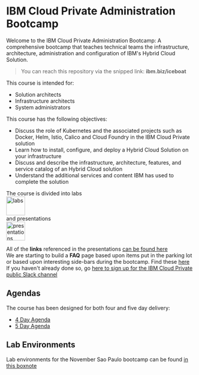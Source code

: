 # IBM Cloud Private Administration Bootcamp
Welcome to the IBM Cloud Private Administration Bootcamp: A comprehensive bootcamp that teaches technical teams the infrastructure, architecture, administration and configuration of IBM's Hybrid Cloud Solution.

>You can reach this repository via the snipped link: **ibm.biz/iceboat**

This course is intended for: <br>
* Solution architects
* Infrastructure architects
* System administrators

This course has the following objectives: <br>
* Discuss the role of Kubernetes and the associated projects such as Docker, Helm, Istio, Calico and Cloud Foundry in the IBM Cloud Private solution
* Learn how to install, configure, and deploy a Hybrid Cloud Solution on your infrastructure
* Discuss and describe the infrastructure, architecture, features, and service catalog of an Hybrid Cloud solution
* Understand the additional services and content IBM has used to complete the solution

The course is divided into labs <br> <img src="https://github.com/ibm-cloud-architecture/icp-admin-bootcamp/blob/master/labs/images/lab-icon.png" alt="labs" width="50"/> <br> and presentations <br> <img src="https://github.com/ibm-cloud-architecture/icp-admin-bootcamp/blob/master/labs/images/presentation-icon.png" alt="presentations" width="50"/>

All of the **links** referenced in the presentations [can be found here](https://github.com/ibm-cloud-architecture/icp-admin-bootcamp/blob/master/links.md)<br/>
We are starting to build a **FAQ** page based upon items put in the parking lot or based upon interesting side-bars during the bootcamp.  Find these [here](https://github.com/ibm-cloud-architecture/icp-admin-bootcamp/blob/master/faq.md) <br/>
If you haven't already done so, go [here to sign up for the IBM Cloud Private public Slack channel](https://www.ibm.com/developerworks/community/wikis/home?lang=en#!/wiki/W1559b1be149d_43b0_881e_9783f38faaff/page/Connect)<br/>

## Agendas
The course has been designed for both four and five day delivery: <br>
* [4 Day Agenda](https://github.com/ibm-cloud-architecture/icp-admin-bootcamp/blob/master/4-day-agenda.md)
* [5 Day Agenda](https://github.com/ibm-cloud-architecture/icp-admin-bootcamp/blob/master/5-day-agenda.md)

## Lab Environments
Lab environments for the November Sao Paulo bootcamp can be found [in this boxnote](https://ibm.box.com/s/mli496xkzx3lxrjzij3rrea3w1kmsss2)
